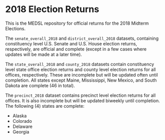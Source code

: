 # 2018 Election Returns

This is the MEDSL repository for official returns for the 2018 Midterm Elections.

The `senate_overall_2018` and `district_overall_2018` datasets, containing constituency level U.S. Senate and U.S. House election returns, respectively, are official and complete (except in a few cases where updates will be made at a later time).

The `state_overall_2018` and `county_2018` datasets contain constituency level state office election returns and county level election returns for all offices, respectively. These are incomplete but will be updated often until completion. All states except Maine, Mississippi, New Mexico, and South Dakota are complete (46 in total).

The `precinct_2018` dataset contains precinct level election returns for all offices. It is also incomplete but will be updated biweekly until completion. The following (4) states are complete:

* Alaska
* Colorado
* Delaware
* Georgia
